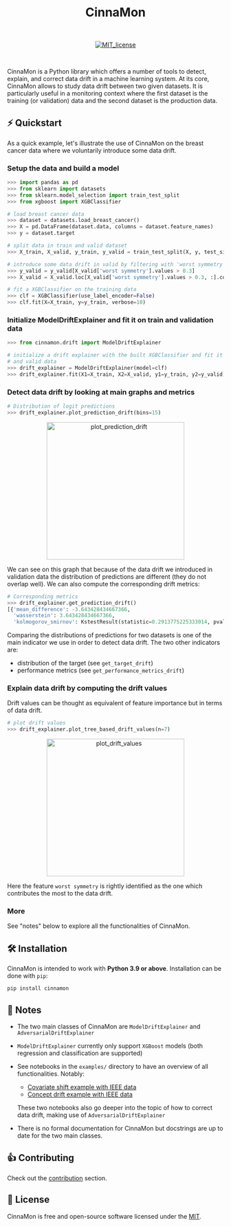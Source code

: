 </br>

<h1 align="center">CinnaMon</h1>

</br>

<p align="center">
  <!-- License -->
  <a href="https://opensource.org/licenses/MIT">
    <img src="https://img.shields.io/badge/License-MIT-yellow.svg" alt="MIT_license">
  </a>
</p>

</br>

<p>
CinnaMon is a Python library which offers a number of tools to detect, explain,
and correct data drift in a machine learning system. At its core, CinnaMon allows to 
study data drift between two given datasets. It is particularly useful in a monitoring 
context where the first dataset is the training (or validation) data and 
the second dataset is the production data.
</p>


## ⚡️ Quickstart

As a quick example, let's illustrate the use of CinnaMon on the breast cancer data 
where we voluntarily introduce some data drift.

### Setup the data and build a model

```python
>>> import pandas as pd
>>> from sklearn import datasets
>>> from sklearn.model_selection import train_test_split
>>> from xgboost import XGBClassifier

# load breast cancer data
>>> dataset = datasets.load_breast_cancer()
>>> X = pd.DataFrame(dataset.data, columns = dataset.feature_names)
>>> y = dataset.target

# split data in train and valid dataset
>>> X_train, X_valid, y_train, y_valid = train_test_split(X, y, test_size=0.3, random_state=2021)

# introduce some data drift in valid by filtering with 'worst symmetry' feature
>>> y_valid = y_valid[X_valid['worst symmetry'].values > 0.3]
>>> X_valid = X_valid.loc[X_valid['worst symmetry'].values > 0.3, :].copy()

# fit a XGBClassifier on the training data
>>> clf = XGBClassifier(use_label_encoder=False)
>>> clf.fit(X=X_train, y=y_train, verbose=10)
```

### Initialize ModelDriftExplainer and fit it on train and validation data

```python
>>> from cinnamon.drift import ModelDriftExplainer

# initialize a drift explainer with the built XGBClassifier and fit it on train
# and valid data
>>> drift_explainer = ModelDriftExplainer(model=clf)
>>> drift_explainer.fit(X1=X_train, X2=X_valid, y1=y_train, y2=y_valid)
```

### Detect data drift by looking at main graphs and metrics

```python
# Distribution of logit predictions
>>> drift_explainer.plot_prediction_drift(bins=15)
```

<p align="center">
  <img height="320px" src="doc/img/plot_prediction_drift.png" alt="plot_prediction_drift">
</p>

We can see on this graph that because of the data drift we introduced in validation 
data the distribution of predictions are different (they do not overlap well). We 
can also compute the corresponding drift metrics:

```python
# Corresponding metrics
>>> drift_explainer.get_prediction_drift()
[{'mean_difference': -3.643428434667366,
  'wasserstein': 3.643428434667366,
  'kolmogorov_smirnov': KstestResult(statistic=0.2913775225333014, pvalue=0.00013914094110123454)}]
```

Comparing the distributions of predictions for two datasets is one of the main 
indicator we use in order to detect data drift. The two other indicators are:
- distribution of the target (see `get_target_drift`)
- performance metrics (see `get_performance_metrics_drift`)

### Explain data drift by computing the drift values
Drift values can be thought as equivalent of feature importance but in terms of data drift.

```python
# plot drift values
>>> drift_explainer.plot_tree_based_drift_values(n=7)
```

<p align="center">
  <img height="320px" src="doc/img/plot_drift_values.png" alt="plot_drift_values">
</p>

Here the feature `worst symmetry` is rightly identified as the one which contributes the most to 
the data drift.

### More

See "notes" below to explore all the functionalities of CinnaMon.


## 🛠 Installation

CinnaMon is intended to work with **Python 3.9 or above**. Installation can be done with `pip`:

```sh
pip install cinnamon
```

## 🔗 Notes
- The two main classes of CinnaMon are `ModelDriftExplainer` and `AdversarialDriftExplainer`
- `ModelDriftExplainer` currently only support `XGBoost` models (both regression and classification
  are supported)
- See notebooks in the `examples/` directory to have an overview of all functionalities. 
  Notably:
  - [Covariate shift example with IEEE data](https://github.com/zelros/cinnamon/blob/master/examples/ieee_fraud_simulated_covariate_shift_card6.ipynb)
  - [Concept drift example with IEEE data](https://github.com/zelros/cinnamon/blob/master/examples/ieee_fraud_simulated_concept_drift_card6.ipynb)
    
  These two notebooks also go deeper into the topic of how to correct data drift, making use of `AdversarialDriftExplainer`
- There is no formal documentation for CinnaMon but docstrings are up to date for the two main classes.


## 👍 Contributing

Check out the [contribution](https://github.com/zelros/cinnamon/blob/master/CONTRIBUTING.md) section.

## 📝 License

CinnaMon is free and open-source software licensed under the [MIT](https://github.com/zelros/cinnamon/blob/master/LICENSE.txt).
